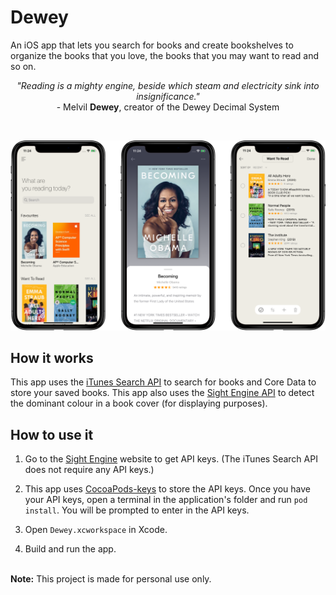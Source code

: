 # Dewey

An iOS app that lets you search for books and create bookshelves to organize the books that you love, the books that you may want to read and so on.

<p align="center"><i>"Reading is a mighty engine, beside which steam and electricity sink into insignificance."</i><br> - Melvil <b>Dewey</b>, creator of the Dewey Decimal System</p>
<br>

![Screenshots](/Assets/Screenshots.png)

## How it works

This app uses the [iTunes Search API](https://affiliate.itunes.apple.com/resources/documentation/itunes-store-web-service-search-api/) to search for books and Core Data to store your saved books. This app also uses the [Sight Engine API](https://sightengine.com/image-quality-main-colors) to detect the dominant colour in a book cover (for displaying purposes). 

## How to use it

1. Go to the [Sight Engine](https://sightengine.com) website to get API keys. (The iTunes Search API does not require any API keys.)

2. This app uses [CocoaPods-keys](https://github.com/orta/cocoapods-keys) to store the API keys. Once you have your API keys, open a terminal in the application's folder and run `pod install`. You will be prompted to enter in the API keys.

3. Open `Dewey.xcworkspace` in Xcode.

6. Build and run the app. 

<br>
<b>Note:</b> This project is made for personal use only. 

